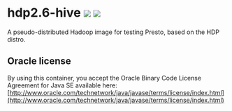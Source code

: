 # hdp2.6-hive [![][layers-badge]][layers-link] [![][version-badge]][dockerhub-link]
           
[layers-badge]: https://images.microbadger.com/badges/image/prestodb/hdp2.6-hive.svg
[layers-link]: https://microbadger.com/images/prestodb/hdp2.6-hive
[version-badge]: https://images.microbadger.com/badges/version/prestodb/hdp2.6-hive.svg
[dockerhub-link]: https://hub.docker.com/r/prestodb/hdp2.6-hive

A pseudo-distributed Hadoop image for testing Presto, based on the HDP distro.

## Oracle license

By using this container, you accept the Oracle Binary Code License Agreement for Java SE available here:
[http://www.oracle.com/technetwork/java/javase/terms/license/index.html](http://www.oracle.com/technetwork/java/javase/terms/license/index.html)
